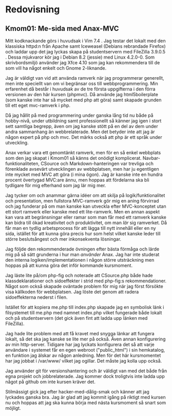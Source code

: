 
Redovisning
================================================================================

Kmom01: Me-sida med Anax-MVC
--------------------------------------------------------------------------------

Mitt kodknackande görs i huvudsak i Vim 7.4 . Jag testar det lokalt med
den klassiska httpd:n från Apache samt Iceweasel (Debians rebrandade Firefox)
och laddar upp det jag lyckas skapa på
studentservern med FileZilla 3.9.0.5 . Dessa mjukvaror kör jag i
Debian 8.2 (jessie) med Linux 4.2.0-0. Som skrivbordsmiljö använder jag
Xfce 4.10 som jag kan rekommendera till de som vill ha något enkelt och
Gnome 2-liknande.

Jag är väldigt van vid att använda ramverk när jag programmerar generellt,
men inte speciellt van om vi begränsar oss till webbprogrammering.
Min erfarenhet då består i huvudsak av de tre första uppgifterna i den förra
versionen av den här kursen (phpmvc). Då använde jag html5boilerplate (som
kanske inte har så mycket med php att göra) samt skapade grunden till ett eget
mvc-ramverk i php.

Då jag hållit på med programmering under ganska lång tid nu både på hobby-nivå,
under utbildning samt professionellt så känner jag igen i stort sett samtliga
begrepp, även om jag kanske stött på en del av dem under andra sammanhang än
webbrelaterade. Men det betyder inte att jag är någon expert på php och mvc.
Det märks också att php är ett språk under utveckling.

Anax verkar vara ett genomtänkt ramverk, men för en så enkel webbplats som
den jag skapat i Kmom01 så känns det onödigt komplicerat.
Navbar-funktionaliteten, CSource och Markdown-hanteringen var trevliga och
förenklade avsevärt utvecklingen av webbplatsen, men har
ju egentligen inte mycket med MVC att göra (i mina ögon). Jag är kanske inte
en hundra procent övertygad MVC:are ännu, men hoppas att fördelarna ska bli
tydligare för mig efterhand som jag lär mig mer.

Jag tycker om och anammar
gärna idéer om att skilja på logik/funktionalitet och presentation, men
fullstora MVC-ramverk gör mig en aning förvirrad och jag funderar på om man
kanske kan utveckla efter MVC-konceptet utan ett stort ramverk eller kanske
med ett lite-ramverk. Men en annan aspekt kan vara att begränsningar eller
ramar som man får med ett ramverk kanske kan bidra till ökad kreativitet och
produktivitet, om man _lär_ sig ramverket. Då får man en tydlig arbetsprocess
för att lägga till nytt innehåll eller en ny sida, istället för att kunna göra
precis hur som helst vilket kanske leder till större beslutsångest och mer
inkonsekventa lösningar.

Jag följde den rekommenderade övningen efter bästa förmåga och lärde mig på så
sätt grunderna i hur man _använder_ Anax. Jag har inte studerat den interna
logiken/implementationen i någon större utsträckning men hoppas på att kunna
göra det inför kommande kursmoment.

Jag läste lite på/om php-fig och noterade
att CSource.php både hade klassdeklarationer och sidoeffekter i strid med
php-fig:s rekommendationer. Något som också skapade oväntade problem för mig
när jag först försökte visa källkoden för webbplatsen. Jag löste det genom
att radera sidoeffekterna nederst i filen.

Istället för att kopiera me.php till index.php skapade jag en symbolisk länk
i filsystemet till me.php med namnet index.php vilket fungerade både lokalt
och på studentservern (det gick även fint att ladda upp länken med FileZilla).

Jag hade lite problem med att få kravet med snygga länkar att fungera lokalt,
så det ska jag kanske se lite mer på också. Även annan konfigurering av min
http-server. Tidigare har jag lyckats konfigurera det så att varje användare
i systemet får en egen webroot ("public\_html") i sin hemkatalog, en funktion
jag älskar av någon anledning. Men för det här kursmomentet har jag jobbat
i /var/www/ vilket jag ogillar. Det måste jag kolla upp också.

Jag använder git för versionshantering och är väldigt van med det både från
egna projekt och jobbrelaterade. Jag kommer dock troligtvis inte ladda upp något
på github om inte kursen kräver det.

Stilmässigt gick jag efter hacker-med-dålig-smak och känner att jag lyckades
ganska bra. Jag är glad att jag kommit igång på riktigt med kursen nu och
hoppas att jag ska kunna börja med nästa kursmoment så snart som möjligt.


